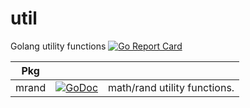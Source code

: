 # util
Golang utility functions
[![Go Report Card](https://goreportcard.com/badge/github.com/gee-go/util)](https://goreportcard.com/report/github.com/gee-go/util)

| Pkg | | |
| --- | --- | --- |
| mrand | [![GoDoc](https://godoc.org/github.com/gee-go/util/mrand?status.svg)](https://godoc.org/github.com/gee-go/util/mrand) | math/rand utility functions. |